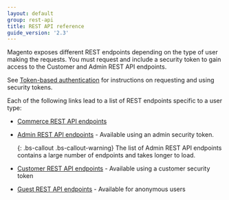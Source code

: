 ```yaml
---
layout: default
group: rest-api
title: REST API reference
guide_version: '2.3'
---
```


Magento exposes different REST endpoints depending on the type of user making the requests.
You must request and include a security token to gain access to the Customer and Admin REST API endpoints.

See [Token-based authentication][] for instructions on requesting and using security tokens.

Each of the following links lead to a list of REST endpoints specific to a user type:

* [Commerce REST API endpoints]({{site.baseurl}}/redoc/2.3/commerce-rest-api.html)

* [Admin REST API endpoints]({{site.baseurl}}/redoc/2.3/admin-rest-api.html) - Available using an admin security token.

   {: .bs-callout .bs-callout-warning}
   The list of Admin REST API endpoints contains a large number of endpoints and takes longer to load.

* [Customer REST API endpoints]({{site.baseurl}}/redoc/2.3/customer-rest-api.html) - Available using a customer security token
* [Guest REST API endpoints]({{site.baseurl}}/redoc/2.3/guest-rest-api.html) - Available for anonymous users

[Token-based authentication]: {{page.baseurl}}/get-started/authentication/gs-authentication-token.html